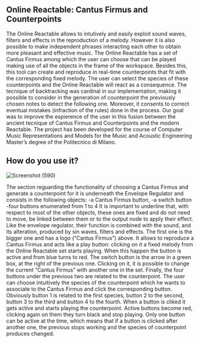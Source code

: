 ## Online Reactable: Cantus Firmus and Counterpoints
The Online Reactable allows to intutively and easily exploit sound waves, filters and effects in the reproduction of a melody. However it is also possible to make independent phrases interacting each other to obtain more pleasant and effective music. 
The Online Reactable has a set of Cantus Firmus among which the user can choose that can be played making use of all the objects in the frame of the workspace. Besides this, this tool can create and reproduce in real-time counterpoints that fit with the corresponding fixed melody. The user can select the species of these counterpoints and the Online Reactable will react as a consequence. The tecnique of backtracking was cardinal in our implementation, making it possible to consider in the generation of counterpoint the previously chosen notes to detect the following one. Moreover, it consents to correct eventual mistakes (infraction of the rules) done in the process. 
Our goal was to improve the espierence of the user in this fusion between the ancient tecnique of Cantus Firmus and Counterpoints and the modern Reactable. The project has been developed for the course of Computer Music Representations and Models for the Music and Acoustic Engineering Master’s degree of the Politecnico di Milano.

## How do you use it? 
![Screenshot (590)](https://user-images.githubusercontent.com/82660558/127182736-fc64d30c-8ff9-4313-b5a0-70e92a292118.png)

The section reguarding the functionality of choosing a Cantus Firmus and generate a counterpoint for it is underneath the Envelope Regulator and consists in the following objects: 
-a Cantus Firmus button, 
-a switch button
-four buttons enumerated from 1 to 4
It is important to underline that, with respect to most of the other objects, these ones are fixed and do not need to move, be linked between them or to the output node to apply their effect. Like the envelope regulator, their function is combined with the sound, and its alteration, produced by sin waves, filters and effects. 
The first one is the bigger one and has a logo (“Cantus Firmus”) above. It allows to reproduce a Cantus Firmus and acts like a play button: clicking on it a fixed melody from the Online Reactable set starts playing. When this happen the button is active and from blue turns to red. 
The switch button is the arrow in a green box, at the right of the previous one. Clicking on it, it is possible to change the current “Cantus Firmus” with another one in the set. 
Finally, the four buttons under the previous two are related to the counterpoint. The user can choose intuitively the species of the counterpoint which he wants to associate to the Cantus Firmus and click the corresponding button. Obviously button 1 is related to the first species, button 2 to the second, button 3 to the third and button 4 to the fourth. When a button is cliked it gets active and starts playing the counterpoint. Active buttons become red, clicking again on them they turn black and stop playing. Only one button can be active at the time, which means that if a button is clicked after another one, the previous stops working and the species of counterpoint produces changed. 

